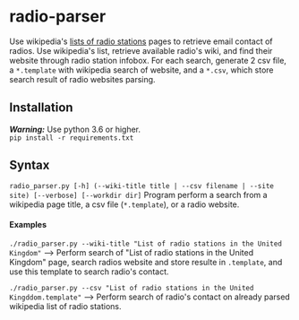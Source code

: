 # radio-parser
Use wikipedia's [lists of radio stations](https://en.wikipedia.org/wiki/Category:Lists_of_radio_stations_by_country) pages to retrieve email contact of radios. Use wikipedia's list, retrieve available radio's wiki, and find their website through radio station infobox. For each search, generate 2 csv file, a `*.template` with wikipedia search of website, and a `*.csv`, which store search result of radio websites parsing.

## Installation
***Warning:*** Use python 3.6 or higher.  
`pip install -r requirements.txt`

## Syntax
`radio_parser.py [-h] (--wiki-title title | --csv filename | --site site) [--verbose] [--workdir dir]`
Program perform a search from a wikipedia page title, a csv file (`*.template`), or a radio website.

#### Examples
`./radio_parser.py --wiki-title "List of radio stations in the United Kingdom"`
--> Perform search of "List of radio stations in the United Kingdom" page, search radios website and store resulte in `.template`,
and use this template to search radio's contact.

`./radio_parser.py --csv "List of radio stations in the United Kingddom.template"`
--> Perform search of radio's contact on already parsed wikipedia list of radio stations.
